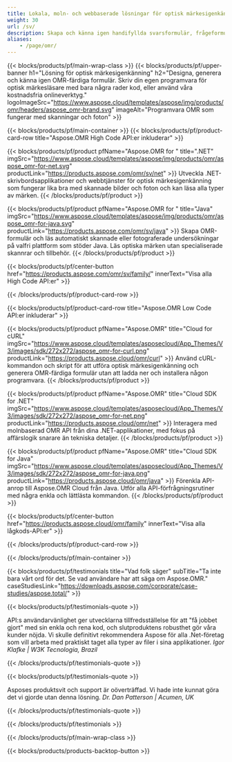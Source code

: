 ```yaml
---
title: Lokala, moln- och webbaserade lösningar för optisk märkesigenkänning (OMR)
weight: 30
url: /sv/
description: Skapa och känna igen handifyllda svarsformulär, frågeformulär, undersökningar och liknande formulär. Bygg OMR-programvara som konkurrerar i paritet med hårdvarusystem.
aliases:
    - /page/omr/
---
```


{{< blocks/products/pf/main-wrap-class >}}
{{< blocks/products/pf/upper-banner h1="Lösning för optisk märkesigenkänning" h2="Designa, generera och känna igen OMR-färdiga formulär. Skriv din egen programvara för optisk märkesläsare med bara några rader kod, eller använd våra kostnadsfria onlineverktyg." logoImageSrc="https://www.aspose.cloud/templates/aspose/img/products/omr/headers/aspose_omr-brand.svg" imageAlt="Programvara OMR som fungerar med skanningar och foton" >}}

{{< blocks/products/pf/main-container >}}
{{< blocks/products/pf/product-card-row title="Aspose.OMR High Code API:er inkluderar" >}}

{{< blocks/products/pf/product pfName="Aspose.OMR for " title=".NET" imgSrc="https://www.aspose.cloud/templates/aspose/img/products/omr/aspose_omr-for-net.svg" productLink="https://products.aspose.com/omr/sv/net" >}}
Utveckla .NET-skrivbordsapplikationer och webbtjänster för optisk märkesigenkänning som fungerar lika bra med skannade bilder och foton och kan läsa alla typer av märken.
{{< /blocks/products/pf/product >}}

{{< blocks/products/pf/product pfName="Aspose.OMR for " title="Java" imgSrc="https://www.aspose.cloud/templates/aspose/img/products/omr/aspose_omr-for-java.svg" productLink="https://products.aspose.com/omr/sv/java" >}}
Skapa OMR-formulär och läs automatiskt skannade eller fotograferade undersökningar på valfri plattform som stöder Java. Läs optiska märken utan specialiserade skannrar och tillbehör.
{{< /blocks/products/pf/product >}}

{{< blocks/products/pf/center-button href="https://products.aspose.com/omr/sv/family/" innerText="Visa alla High Code API:er" >}}

{{< /blocks/products/pf/product-card-row >}}

{{< blocks/products/pf/product-card-row title="Aspose.OMR Low Code API:er inkluderar" >}}

{{< blocks/products/pf/product pfName="Aspose.OMR" title="Cloud for cURL" imgSrc="https://www.aspose.cloud/templates/asposecloud/App_Themes/V3/images/sdk/272x272/aspose_omr-for-curl.png" productLink="https://products.aspose.cloud/omr/curl" >}}
Använd cURL-kommandon och skript för att utföra optisk märkesigenkänning och generera OMR-färdiga formulär utan att ladda ner och installera någon programvara.
{{< /blocks/products/pf/product >}}

{{< blocks/products/pf/product pfName="Aspose.OMR" title="Cloud SDK for .NET" imgSrc="https://www.aspose.cloud/templates/asposecloud/App_Themes/V3/images/sdk/272x272/aspose_omr-for-net.png" productLink="https://products.aspose.cloud/omr/net" >}}
Interagera med molnbaserad OMR API från dina .NET-applikationer, med fokus på affärslogik snarare än tekniska detaljer.
{{< /blocks/products/pf/product >}}

{{< blocks/products/pf/product pfName="Aspose.OMR" title="Cloud SDK for Java" imgSrc="https://www.aspose.cloud/templates/asposecloud/App_Themes/V3/images/sdk/272x272/aspose_omr-for-java.png" productLink="https://products.aspose.cloud/omr/java" >}}
Förenkla API-anrop till Aspose.OMR Cloud från Java. Utför alla API-förfrågningsrutiner med några enkla och lättlästa kommandon.
{{< /blocks/products/pf/product >}}

{{< blocks/products/pf/center-button href="https://products.aspose.cloud/omr/family" innerText="Visa alla lågkods-API:er" >}}

{{< /blocks/products/pf/product-card-row >}}

{{< /blocks/products/pf/main-container >}}

{{< blocks/products/pf/testimonials title="Vad folk säger" subTitle="Ta inte bara vårt ord för det. Se vad användare har att säga om Aspose.OMR." caseStudiesLink="https://downloads.aspose.com/corporate/case-studies/aspose.total/" >}}

{{< blocks/products/pf/testimonials-quote >}}
<p class="first">
 API:s användarvänlighet ger utvecklarna tillfredsställelse för att &quot;få jobbet gjort&quot; med sin enkla och rena kod, och slutproduktens robusthet gör våra kunder nöjda. Vi skulle definitivt rekommendera Aspose för alla .Net-företag som vill arbeta med praktiskt taget alla typer av filer i sina applikationer.
 <em>
  Igor Klafke | W3K Tecnologia, Brazil
 </em>
</p>

{{< /blocks/products/pf/testimonials-quote >}}

{{< blocks/products/pf/testimonials-quote >}}
<p class="second">
 Asposes produktsvit och support är oöverträffad. Vi hade inte kunnat göra det vi gjorde utan denna lösning.
 <em>
  Dr. Dan Patterson | Acumen, UK
 </em>
</p>

{{< /blocks/products/pf/testimonials-quote >}}

{{< /blocks/products/pf/testimonials >}}

{{< /blocks/products/pf/main-wrap-class >}}

{{< blocks/products/products-backtop-button >}}